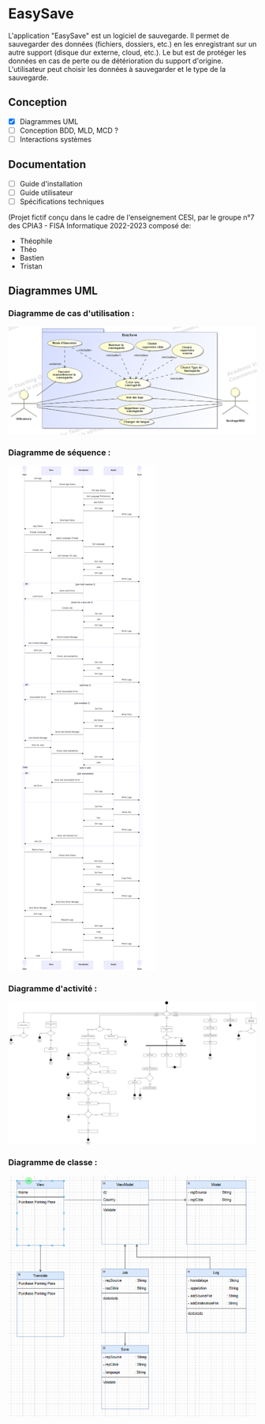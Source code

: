 # EasySave

L'application "EasySave" est un logiciel de sauvegarde. Il permet de sauvegarder des données (fichiers, dossiers, etc.) en les enregistrant sur un autre support (disque dur externe, cloud, etc.). Le but est de protéger les données en cas de perte ou de détérioration du support d'origine. L'utilisateur peut choisir les données à sauvegarder et le type de la sauvegarde. 

## Conception

- [x] Diagrammes UML
- [ ] Conception BDD, MLD, MCD ?
- [ ] Interactions systèmes

## Documentation

- [ ] Guide d'installation
- [ ] Guide utilisateur
- [ ] Spécifications techniques

(Projet fictif conçu dans le cadre de l'enseignement CESI, par le groupe n°7 des CPIA3 - FISA Informatique 2022-2023 composé de:
 - Théophile
 - Théo
 - Bastien
 - Tristan

## Diagrammes UML 

### Diagramme de cas d'utilisation :

![image](/assets/usecase.png)

### Diagramme de séquence :

![image](/assets/sequence.png)

### Diagramme d'activité :

![image](/assets/activity.jpg)

### Diagramme de classe :

![image](/assets/class.png)





